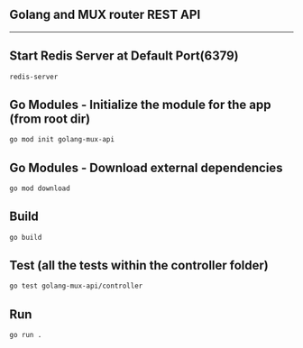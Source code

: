 ## Golang and MUX router REST API
---
## Start Redis Server at Default Port(6379)
```bash
redis-server
```

## Go Modules - Initialize the module for the app (from root dir)

```bash
go mod init golang-mux-api
```

## Go Modules - Download external dependencies

```bash
go mod download  
```

## Build

```bash
go build
```
 

## Test (all the tests within the controller folder)

```bash
go test golang-mux-api/controller
```

## Run

```bash
go run .
```
 

 